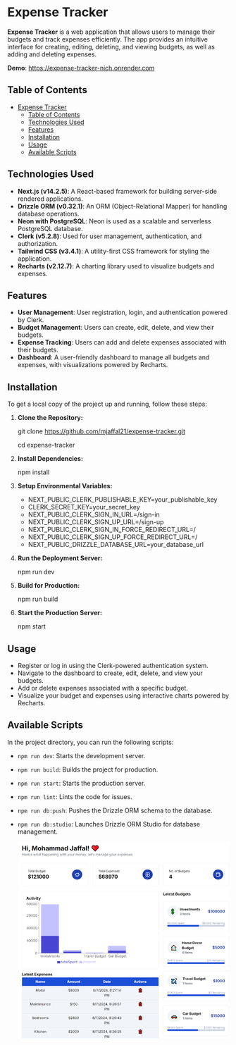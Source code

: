 # Expense Tracker

**Expense Tracker** is a web application that allows users to manage their budgets and track expenses efficiently. The app provides an intuitive interface for creating, editing, deleting, and viewing budgets, as well as adding and deleting expenses.

**Demo**: https://expense-tracker-nich.onrender.com

## Table of Contents

- [Expense Tracker](#expense-tracker)
  - [Table of Contents](#table-of-contents)
  - [Technologies Used](#technologies-used)
  - [Features](#features)
  - [Installation](#installation)
  - [Usage](#usage)
  - [Available Scripts](#available-scripts)

## Technologies Used

- **Next.js (v14.2.5)**: A React-based framework for building server-side rendered applications.
- **Drizzle ORM (v0.32.1)**: An ORM (Object-Relational Mapper) for handling database operations.
- **Neon with PostgreSQL**: Neon is used as a scalable and serverless PostgreSQL database.
- **Clerk (v5.2.8)**: Used for user management, authentication, and authorization.
- **Tailwind CSS (v3.4.1)**: A utility-first CSS framework for styling the application.
- **Recharts (v2.12.7)**: A charting library used to visualize budgets and expenses.

## Features

- **User Management**: User registration, login, and authentication powered by Clerk.
- **Budget Management**: Users can create, edit, delete, and view their budgets.
- **Expense Tracking**: Users can add and delete expenses associated with their budgets.
- **Dashboard**: A user-friendly dashboard to manage all budgets and expenses, with visualizations powered by Recharts.

## Installation

To get a local copy of the project up and running, follow these steps:

1. **Clone the Repository:**

   git clone https://github.com/mjaffal21/expense-tracker.git
   
   cd expense-tracker

3. **Install Dependencies:**

   npm install

4. **Setup Environmental Variables:**

   - NEXT_PUBLIC_CLERK_PUBLISHABLE_KEY=your_publishable_key
   - CLERK_SECRET_KEY=your_secret_key
   - NEXT_PUBLIC_CLERK_SIGN_IN_URL=/sign-in
   - NEXT_PUBLIC_CLERK_SIGN_UP_URL=/sign-up
   - NEXT_PUBLIC_CLERK_SIGN_IN_FORCE_REDIRECT_URL=/
   - NEXT_PUBLIC_CLERK_SIGN_UP_FORCE_REDIRECT_URL=/
   - NEXT_PUBLIC_DRIZZLE_DATABASE_URL=your_database_url

5. **Run the Deployment Server:**

   npm run dev

6. **Build for Production:**

   npm run build

7. **Start the Production Server:**

   npm start

## Usage

- Register or log in using the Clerk-powered authentication system.
- Navigate to the dashboard to create, edit, delete, and view your budgets.
- Add or delete expenses associated with a specific budget.
- Visualize your budget and expenses using interactive charts powered by Recharts.

## Available Scripts

In the project directory, you can run the following scripts:

- `npm run dev`: Starts the development server.
- `npm run build`: Builds the project for production.
- `npm run start`: Starts the production server.
- `npm run lint`: Lints the code for issues.
- `npm run db:push`: Pushes the Drizzle ORM schema to the database.
- `npm run db:studio`: Launches Drizzle ORM Studio for database management.

  ![Expense Tracker Screenshot](./public/dashboard.png)
